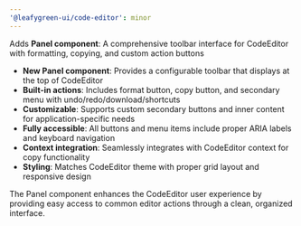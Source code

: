 ```yaml
---
'@leafygreen-ui/code-editor': minor
---
```


Adds **Panel component**: A comprehensive toolbar interface for CodeEditor with formatting, copying, and custom action buttons

- **New Panel component**: Provides a configurable toolbar that displays at the top of CodeEditor
- **Built-in actions**: Includes format button, copy button, and secondary menu with undo/redo/download/shortcuts
- **Customizable**: Supports custom secondary buttons and inner content for application-specific needs
- **Fully accessible**: All buttons and menu items include proper ARIA labels and keyboard navigation
- **Context integration**: Seamlessly integrates with CodeEditor context for copy functionality
- **Styling**: Matches CodeEditor theme with proper grid layout and responsive design

The Panel component enhances the CodeEditor user experience by providing easy access to common editor actions through a clean, organized interface.
